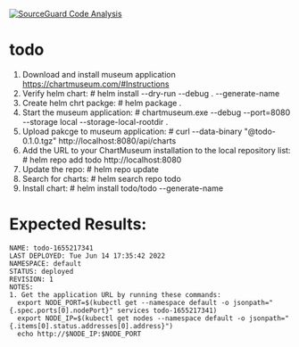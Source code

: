 [![SourceGuard Code Analysis](https://github.com/chkp-ofirs/todo/actions/workflows/SourceGuard.yml/badge.svg)](https://github.com/chkp-ofirs/todo/actions/workflows/SourceGuard.yml)

# todo
 1. Download and install museum application https://chartmuseum.com/#Instructions
 2. Verify helm chart: # helm install --dry-run --debug . --generate-name
 3. Create helm chrt packge: # helm package .
 4. Start the museum application: # chartmuseum.exe --debug --port=8080 --storage local --storage-local-rootdir . 
 5. Upload pakcge to museum application: #  curl --data-binary "@todo-0.1.0.tgz" http://localhost:8080/api/charts
 6. Add the URL to your ChartMuseum installation to the local repository list: # helm repo add todo http://localhost:8080
 7. Update the repo: # helm repo update
 8. Search for charts: # helm search repo todo
 9. Install chart: # helm install todo/todo --generate-name
 # Expected Results:
	NAME: todo-1655217341
	LAST DEPLOYED: Tue Jun 14 17:35:42 2022
	NAMESPACE: default
	STATUS: deployed
	REVISION: 1
	NOTES:
	1. Get the application URL by running these commands:
	  export NODE_PORT=$(kubectl get --namespace default -o jsonpath="{.spec.ports[0].nodePort}" services todo-1655217341)
	  export NODE_IP=$(kubectl get nodes --namespace default -o jsonpath="{.items[0].status.addresses[0].address}")
	  echo http://$NODE_IP:$NODE_PORT


